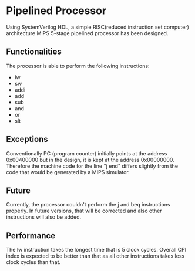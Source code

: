 # Pipelined Processor
Using SystemVerilog HDL, a simple RISC(reduced instruction set computer) architecture MIPS 5-stage pipelined processor has been designed. 
## Functionalities 
The processor is able to perform the following instructions:<br>
- lw
- sw
- addi
- add
- sub
- and
- or
- slt

 
##  Exceptions
Conventionally PC (program counter) initially points at the address 0x00400000 but in the design, it is kept at the address 0x00000000.
Therefore the machine code for the line "j end" differs slightly from the code that would be generated by a MIPS simulator.<br>

## Future
Currently, the processor couldn't perform the j and beq instructions properly. In future versions, that will be corrected and also other instructions will also be added.

## Performance 
The lw instruction takes the longest time that is 5 clock cycles. Overall CPI index is expected to be better than that as all other instructions takes less clock cycles than that.
